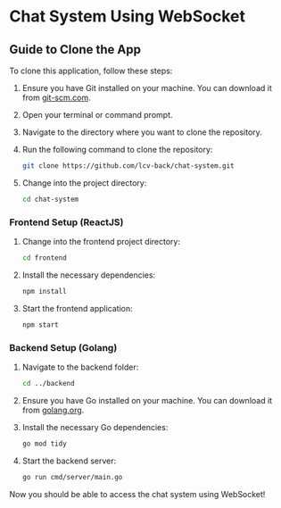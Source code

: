 # Chat System Using WebSocket

## Guide to Clone the App

To clone this application, follow these steps:

1. Ensure you have Git installed on your machine. You can download it from [git-scm.com](https://git-scm.com/).

2. Open your terminal or command prompt.

3. Navigate to the directory where you want to clone the repository.

4. Run the following command to clone the repository:

   ```bash
   git clone https://github.com/lcv-back/chat-system.git
   ```

5. Change into the project directory:

   ```bash
   cd chat-system
   ```

### Frontend Setup (ReactJS)

1. Change into the frontend project directory:

   ```bash
   cd frontend
   ```

2. Install the necessary dependencies:

   ```bash
   npm install
   ```

3. Start the frontend application:

   ```bash
   npm start
   ```

### Backend Setup (Golang)

1. Navigate to the backend folder:

   ```bash
   cd ../backend
   ```

2. Ensure you have Go installed on your machine. You can download it from [golang.org](https://golang.org/dl/).

3. Install the necessary Go dependencies:

   ```bash
   go mod tidy
   ```

4. Start the backend server:

   ```bash
   go run cmd/server/main.go
   ```

Now you should be able to access the chat system using WebSocket!
